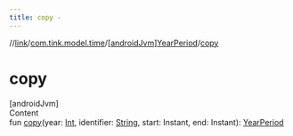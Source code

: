 ```yaml
---
title: copy -
---
```

//[link](../../index.md)/[com.tink.model.time](../index.md)/[[androidJvm]YearPeriod](index.md)/[copy](copy.md)



# copy  
[androidJvm]  
Content  
fun [copy](copy.md)(year: [Int](https://kotlinlang.org/api/latest/jvm/stdlib/kotlin/-int/index.html), identifier: [String](https://kotlinlang.org/api/latest/jvm/stdlib/kotlin/-string/index.html), start: Instant, end: Instant): [YearPeriod](index.md)  



